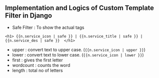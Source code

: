 ## Implementation and Logics of Custom Template Filter in Django

- Safe Filter : To show the actual tags

 `<h1> {{n.service_icon | safe }} | {{n.service_title | safe }} | {{n.service_des | safe }}  </h1>`

- upper : convert text to upper case. (`{{n.service_icon | upper }}`)
- lower : convert text to lower case. (`{{n.service_icon | lower }}`)
- first : gives the first letter
- wordcount : counts the word
- length : total no of letters
